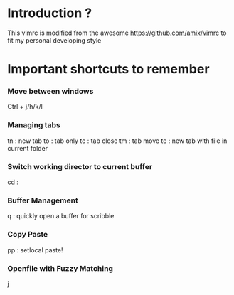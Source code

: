 # Introduction ?

This vimrc is modified from the awesome https://github.com/amix/vimrc to fit my personal developing style 

# Important shortcuts to remember 

### Move between windows
Ctrl + j/h/k/l

### Managing tabs  
<leader>tn : new tab
<leader>to : tab only
<leader>tc : tab close 
<leader>tm : tab move 
<leader>te : new tab with file in current folder

### Switch working director to current buffer  
<leader>cd : 

### Buffer Management  
<leader>q : quickly open a buffer for scribble 

### Copy Paste
<leader>pp : setlocal paste!

### Openfile with Fuzzy Matching
<leader>j


